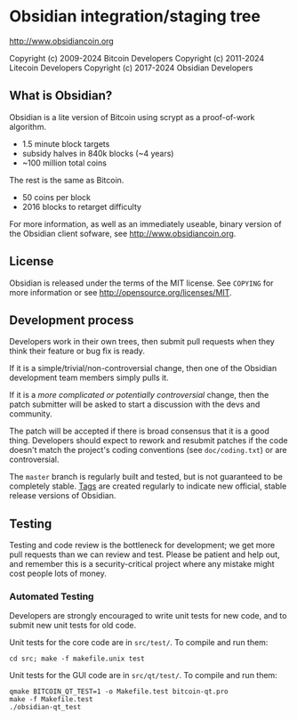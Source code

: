 Obsidian integration/staging tree
================================

http://www.obsidiancoin.org

Copyright (c) 2009-2024 Bitcoin Developers
Copyright (c) 2011-2024 Litecoin Developers
Copyright (c) 2017-2024 Obsidian Developers

What is Obsidian?
----------------

Obsidian is a lite version of Bitcoin using scrypt as a proof-of-work algorithm.
 - 1.5 minute block targets
 - subsidy halves in 840k blocks (~4 years)
 - ~100 million total coins

The rest is the same as Bitcoin.
 - 50 coins per block
 - 2016 blocks to retarget difficulty

For more information, as well as an immediately useable, binary version of
the Obsidian client sofware, see http://www.obsidiancoin.org.

License
-------

Obsidian is released under the terms of the MIT license. See `COPYING` for more
information or see http://opensource.org/licenses/MIT.

Development process
-------------------

Developers work in their own trees, then submit pull requests when they think
their feature or bug fix is ready.

If it is a simple/trivial/non-controversial change, then one of the Obsidian
development team members simply pulls it.

If it is a *more complicated or potentially controversial* change, then the patch
submitter will be asked to start a discussion with the devs and community.

The patch will be accepted if there is broad consensus that it is a good thing.
Developers should expect to rework and resubmit patches if the code doesn't
match the project's coding conventions (see `doc/coding.txt`) or are
controversial.

The `master` branch is regularly built and tested, but is not guaranteed to be
completely stable. [Tags](https://github.com/obsidian-project/obsidian/tags) are created
regularly to indicate new official, stable release versions of Obsidian.

Testing
-------

Testing and code review is the bottleneck for development; we get more pull
requests than we can review and test. Please be patient and help out, and
remember this is a security-critical project where any mistake might cost people
lots of money.

### Automated Testing

Developers are strongly encouraged to write unit tests for new code, and to
submit new unit tests for old code.

Unit tests for the core code are in `src/test/`. To compile and run them:

    cd src; make -f makefile.unix test

Unit tests for the GUI code are in `src/qt/test/`. To compile and run them:

    qmake BITCOIN_QT_TEST=1 -o Makefile.test bitcoin-qt.pro
    make -f Makefile.test
    ./obsidian-qt_test

